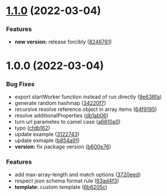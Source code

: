# [1.1.0](https://github.com/schiughi/openapi-to-msw/compare/1.0.0...1.1.0) (2022-03-04)


### Features

* **new version:** release forcibly ([8246761](https://github.com/schiughi/openapi-to-msw/commit/8246761c638cf7f80738d64e85574ac2e7093387))

# 1.0.0 (2022-03-04)


### Bug Fixes

* export startWorker function instead of run directly ([9e638fa](https://github.com/schiughi/msw-auto-mock/commit/9e638fa8896a717e4dbaaa342fe26c2113afde18))
* generate random hashmap ([34220f7](https://github.com/schiughi/msw-auto-mock/commit/34220f7456d4fabe6b095590a67a44d96e17a85b))
* recursive resolve reference object in array items ([64f9195](https://github.com/schiughi/msw-auto-mock/commit/64f919575a8dcf5e5849e5be0ee217142cbb4c20))
* resolve additionalProperties ([db1ab06](https://github.com/schiughi/msw-auto-mock/commit/db1ab066db461b06e771674a429f0e51b1f6a0b5))
* turn url parametes to camel case ([a6810a0](https://github.com/schiughi/msw-auto-mock/commit/a6810a0746a95e7832b024ad9e8e6e6433915496))
* typo ([cfdb162](https://github.com/schiughi/msw-auto-mock/commit/cfdb1629211f70440d4afb83b8d47815dd05cb13))
* update example ([3122743](https://github.com/schiughi/msw-auto-mock/commit/31227438c0ff438aeb339a0bbc433f86845a4503))
* update exmaple ([b854a91](https://github.com/schiughi/msw-auto-mock/commit/b854a91f1256b42c74050b65438ed97668961abe))
* **version:** fix package version ([b600e76](https://github.com/schiughi/msw-auto-mock/commit/b600e767bab019de15a508e3ef0582bc989df69e))


### Features

* add max-array-length and match options ([3720eed](https://github.com/schiughi/msw-auto-mock/commit/3720eedb11a4a871b4a342623726f39e1de00a55))
* respect json schema format rule ([63ad4f3](https://github.com/schiughi/msw-auto-mock/commit/63ad4f3c30a14e65b2a729787800662000f61d35))
* **template:** custom template ([6b6205c](https://github.com/schiughi/msw-auto-mock/commit/6b6205c6a84da6c6a8995cfaf8d45cdfffe04db1))

